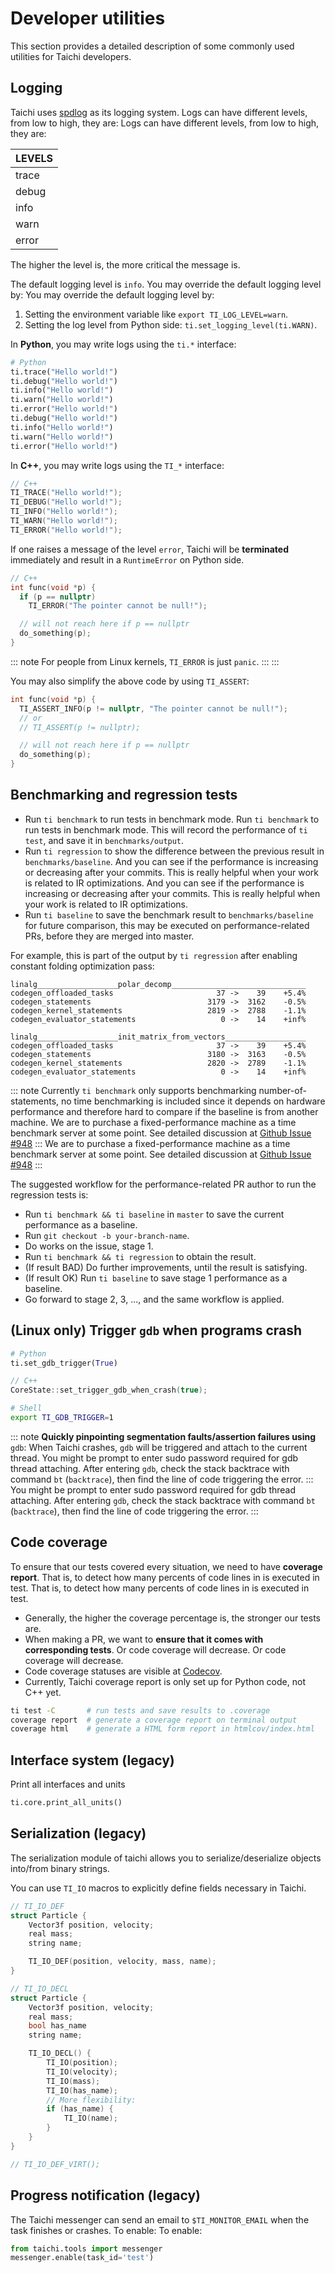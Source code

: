 # Developer utilities

This section provides a detailed description of some commonly used utilities for Taichi developers.

## Logging

Taichi uses [spdlog](https://github.com/gabime/spdlog) as its logging system. Logs can have different levels, from low to high, they are: Logs can have different levels, from low to high, they are:

| LEVELS |
| ------ |
| trace  |
| debug  |
| info   |
| warn   |
| error  |

The higher the level is, the more critical the message is.

The default logging level is `info`. You may override the default logging level by: You may override the default logging level by:

1.  Setting the environment variable like `export TI_LOG_LEVEL=warn`.
2.  Setting the log level from Python side: `ti.set_logging_level(ti.WARN)`.

In **Python**, you may write logs using the `ti.*` interface:

```python
# Python
ti.trace("Hello world!")
ti.debug("Hello world!")
ti.info("Hello world!")
ti.warn("Hello world!")
ti.error("Hello world!")
ti.debug("Hello world!")
ti.info("Hello world!")
ti.warn("Hello world!")
ti.error("Hello world!")
```

In **C++**, you may write logs using the `TI_*` interface:

```cpp
// C++
TI_TRACE("Hello world!");
TI_DEBUG("Hello world!");
TI_INFO("Hello world!");
TI_WARN("Hello world!");
TI_ERROR("Hello world!");
```

If one raises a message of the level `error`, Taichi will be **terminated** immediately and result in a `RuntimeError` on Python side.

```cpp
// C++
int func(void *p) {
  if (p == nullptr)
    TI_ERROR("The pointer cannot be null!");

  // will not reach here if p == nullptr
  do_something(p);
}
```

::: note
For people from Linux kernels, `TI_ERROR` is just `panic`. :::
:::

You may also simplify the above code by using `TI_ASSERT`:

```cpp
int func(void *p) {
  TI_ASSERT_INFO(p != nullptr, "The pointer cannot be null!");
  // or
  // TI_ASSERT(p != nullptr);

  // will not reach here if p == nullptr
  do_something(p);
}
```

## Benchmarking and regression tests

- Run `ti benchmark` to run tests in benchmark mode. Run `ti benchmark` to run tests in benchmark mode. This will record the performance of `ti test`, and save it in `benchmarks/output`.
- Run `ti regression` to show the difference between the previous result in `benchmarks/baseline`. And you can see if the performance is increasing or decreasing after your commits. This is really helpful when your work is related to IR optimizations. And you can see if the performance is increasing or decreasing after your commits. This is really helpful when your work is related to IR optimizations.
- Run `ti baseline` to save the benchmark result to `benchmarks/baseline` for future comparison, this may be executed on performance-related PRs, before they are merged into master.

For example, this is part of the output by `ti regression` after enabling constant folding optimization pass:

```
linalg__________________polar_decomp______________________________
codegen_offloaded_tasks                       37 ->    39    +5.4%
codegen_statements                          3179 ->  3162    -0.5%
codegen_kernel_statements                   2819 ->  2788    -1.1%
codegen_evaluator_statements                   0 ->    14    +inf%

linalg__________________init_matrix_from_vectors__________________
codegen_offloaded_tasks                       37 ->    39    +5.4%
codegen_statements                          3180 ->  3163    -0.5%
codegen_kernel_statements                   2820 ->  2789    -1.1%
codegen_evaluator_statements                   0 ->    14    +inf%
```

::: note
Currently `ti benchmark` only supports benchmarking number-of-statements, no time benchmarking is included since it depends on hardware performance and therefore hard to compare if the baseline is from another machine. We are to purchase a fixed-performance machine as a time benchmark server at some point. See detailed discussion at [Github Issue #948](https://github.com/taichi-dev/taichi/issues/948) ::: We are to purchase a fixed-performance machine as a time benchmark server at some point. See detailed discussion at [Github Issue #948](https://github.com/taichi-dev/taichi/issues/948)
:::

The suggested workflow for the performance-related PR author to run the regression tests is:

- Run `ti benchmark && ti baseline` in `master` to save the current performance as a baseline.
- Run `git checkout -b your-branch-name`.
- Do works on the issue, stage 1.
- Run `ti benchmark && ti regression` to obtain the result.
- (If result BAD) Do further improvements, until the result is satisfying.
- (If result OK) Run `ti baseline` to save stage 1 performance as a baseline.
- Go forward to stage 2, 3, ..., and the same workflow is applied.

## (Linux only) Trigger `gdb` when programs crash

```python
# Python
ti.set_gdb_trigger(True)
```

```cpp
// C++
CoreState::set_trigger_gdb_when_crash(true);
```

```bash
# Shell
export TI_GDB_TRIGGER=1
```

::: note
**Quickly pinpointing segmentation faults/assertion failures using** `gdb`: When Taichi crashes, `gdb` will be triggered and attach to the current thread. You might be prompt to enter sudo password required for gdb thread attaching. After entering `gdb`, check the stack backtrace with command `bt` (`backtrace`), then find the line of code triggering the error. ::: You might be prompt to enter sudo password required for gdb thread attaching. After entering `gdb`, check the stack backtrace with command `bt` (`backtrace`), then find the line of code triggering the error.
:::

## Code coverage

To ensure that our tests covered every situation, we need to have **coverage report**. That is, to detect how many percents of code lines in is executed in test. That is, to detect how many percents of code lines in is executed in test.

- Generally, the higher the coverage percentage is, the stronger our tests are.
- When making a PR, we want to **ensure that it comes with corresponding tests**. Or code coverage will decrease. Or code coverage will decrease.
- Code coverage statuses are visible at [Codecov](https://codecov.io/gh/taichi-dev/taichi).
- Currently, Taichi coverage report is only set up for Python code, not C++ yet.

```bash
ti test -C       # run tests and save results to .coverage
coverage report  # generate a coverage report on terminal output
coverage html    # generate a HTML form report in htmlcov/index.html
```

## Interface system (legacy)

Print all interfaces and units

```python
ti.core.print_all_units()
```

## Serialization (legacy)

The serialization module of taichi allows you to serialize/deserialize objects into/from binary strings.

You can use `TI_IO` macros to explicitly define fields necessary in Taichi.

```cpp
// TI_IO_DEF
struct Particle {
    Vector3f position, velocity;
    real mass;
    string name;

    TI_IO_DEF(position, velocity, mass, name);
}

// TI_IO_DECL
struct Particle {
    Vector3f position, velocity;
    real mass;
    bool has_name
    string name;

    TI_IO_DECL() {
        TI_IO(position);
        TI_IO(velocity);
        TI_IO(mass);
        TI_IO(has_name);
        // More flexibility:
        if (has_name) {
            TI_IO(name);
        }
    }
}

// TI_IO_DEF_VIRT();
```

## Progress notification (legacy)

The Taichi messenger can send an email to `$TI_MONITOR_EMAIL` when the task finishes or crashes. To enable: To enable:

```python
from taichi.tools import messenger
messenger.enable(task_id='test')
```
